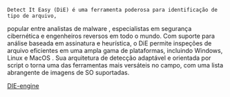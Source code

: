     
    

    Detect It Easy (DiE) é uma ferramenta poderosa para identificação de tipo de arquivo, 
popular entre analistas de malware , especialistas em segurança cibernética e engenheiros 
reversos em todo o mundo. Com suporte para análise baseada em assinatura e heurística,
o DiE permite inspeções de arquivo eficientes em uma ampla gama de plataformas,
incluindo Windows, Linux e MacOS . Sua arquitetura de detecção adaptável e orientada
por script o torna uma das ferramentas mais versáteis no campo, com uma lista
abrangente de imagens de SO suportadas.

[DIE-engine](https://github.com/horsicq/DIE-engine/releases)